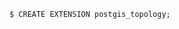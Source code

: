 <!-- usedin: [ _includes/_inlines/Tutorials/Rails/1985-09-26-postgis-installation, _includes/_inlines/Tutorials/Rails/1985-09-26-postgis-installation] - layout:code post: 1985-09-26-postgis-installation_postgis-extension-for-postg -->

```
$ CREATE EXTENSION postgis_topology;
```
